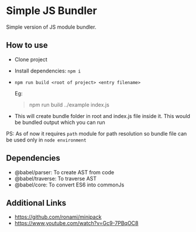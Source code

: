 # Simple JS Bundler

Simple version of JS module bundler.

## How to use
- Clone project
- Install dependencies: ```npm i```
- `npm run build <root of project> <entry filename>` 
    
    Eg: 
    > npm run build ../example index.js
- This will create bundle folder in root and index.js file inside it. This would be bundled output which you can run

PS: As of now it requires `path` module for path resolution so bundle file can be used only in `node environment`

## Dependencies
- @babel/parser: To create AST from code
- @babel/traverse: To traverse AST
- @babel/core: To convert ES6 into commonJs

## Additional Links
- https://github.com/ronami/minipack
- https://www.youtube.com/watch?v=Gc9-7PBqOC8
